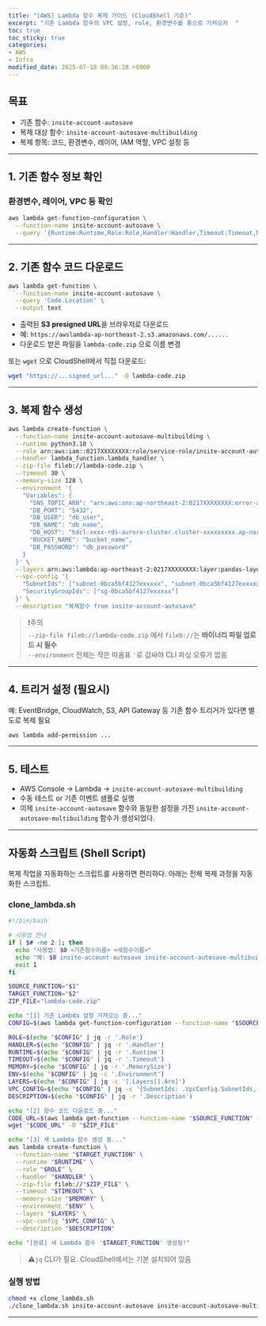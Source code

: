 ```yaml
---
title: "[AWS] Lambda 함수 복제 가이드 (CloudShell 기준)"
excerpt: "기존 Lambda 함수의 VPC 설정, role, 환경변수를 통으로 가져오자  "
toc: true
toc_sticky: true
categories:
- AWS
- Infra
modified_date: 2025-07-18 09:36:28 +0900
---
```


## 목표

- 기존 함수: `insite-account-autosave`
- 복제 대상 함수: `insite-account-autosave-multibuilding`
- 복제 항목: 코드, 환경변수, 레이어, IAM 역할, VPC 설정 등

---

## 1. 기존 함수 정보 확인

### 환경변수, 레이어, VPC 등 확인

```bash
aws lambda get-function-configuration \
  --function-name insite-account-autosave \
  --query '{Runtime:Runtime,Role:Role,Handler:Handler,Timeout:Timeout,MemorySize:MemorySize,Environment:Environment,Layers:Layers,VpcConfig:VpcConfig,Description:Description}'
```

---

## 2. 기존 함수 코드 다운로드

```bash
aws lambda get-function \
  --function-name insite-account-autosave \
  --query 'Code.Location' \
  --output text
```

- 출력된 **S3 presigned URL**을 브라우저로 다운로드
- 예: `https://awslambda-ap-northeast-2.s3.amazonaws.com/......`
- 다운로드 받은 파일을 `lambda-code.zip` 으로 이름 변경

또는 `wget` 으로 CloudShell에서 직접 다운로드:

```bash
wget "https://...signed_url..." -O lambda-code.zip
```

---

## 3. 복제 함수 생성

```bash
aws lambda create-function \
  --function-name insite-account-autosave-multibuilding \
  --runtime python3.10 \
  --role arn:aws:iam::0217XXXXXXXX:role/service-role/insite-account-autosave-role-vdujyfi1 \
  --handler lambda_function.lambda_handler \
  --zip-file fileb://lambda-code.zip \
  --timeout 30 \
  --memory-size 128 \
  --environment '{
    "Variables": {
      "SNS_TOPIC_ARN": "arn:aws:sns:ap-northeast-2:0217XXXXXXXX:error-alert",
      "DB_PORT": "5432",
      "DB_USER": "db_user",
      "DB_NAME": "db_name",
      "DB_HOST": "hdcl-xxxx-rds-aurora-cluster.cluster-xxxxxxxxx.ap-northeast-2.rds.amazonaws.com",
      "BUCKET_NAME": "bucket_name",
      "DB_PASSWORD": "db_password"
    }
  }' \
  --layers arn:aws:lambda:ap-northeast-2:0217XXXXXXXX:layer:pandas-layer:1 \
  --vpc-config '{
    "SubnetIds": ["subnet-0bca5bf4127exxxxx", "subnet-0bca5bf4127exxxxx"],
    "SecurityGroupIds": ["sg-0bca5bf4127exxxxx"]
  }' \
  --description "복제함수 from insite-account-autosave"
```

> ❗주의  
> `--zip-file fileb://lambda-code.zip` 에서 `fileb://`는 **바이너리 파일 업로드 시 필수**  
> `--environment` 전체는 작은 따옴표 `'`로 감싸야 CLI 파싱 오류가 없음

---

## 4. 트리거 설정 (필요시)

예: EventBridge, CloudWatch, S3, API Gateway 등 기존 함수 트리거가 있다면 별도로 복제 필요

```bash
aws lambda add-permission ...
```

---

## 5. 테스트

- AWS Console → Lambda → `insite-account-autosave-multibuilding`  
- 수동 테스트 or 기존 이벤트 샘플로 실행
- 이제 `insite-account-autosave` 함수와 동일한 설정을 가진  `insite-account-autosave-multibuilding` 함수가 생성되었다.
---

## 자동화 스크립트 (Shell Script)

복제 작업을 자동화하는 스크립트를 사용하면 편리하다. 아래는 전체 복제 과정을 자동화한 스크립트.

### clone_lambda.sh

```bash
#!/bin/bash

# 사용법 안내
if [ $# -ne 2 ]; then
  echo "사용법: $0 <기존함수이름> <새함수이름>"
  echo "예: $0 insite-account-autosave insite-account-autosave-multibuilding"
  exit 1
fi

SOURCE_FUNCTION="$1"
TARGET_FUNCTION="$2"
ZIP_FILE="lambda-code.zip"

echo "[1] 기존 Lambda 설정 가져오는 중..."
CONFIG=$(aws lambda get-function-configuration --function-name "$SOURCE_FUNCTION")

ROLE=$(echo "$CONFIG" | jq -r '.Role')
HANDLER=$(echo "$CONFIG" | jq -r '.Handler')
RUNTIME=$(echo "$CONFIG" | jq -r '.Runtime')
TIMEOUT=$(echo "$CONFIG" | jq -r '.Timeout')
MEMORY=$(echo "$CONFIG" | jq -r '.MemorySize')
ENV=$(echo "$CONFIG" | jq -c '.Environment')
LAYERS=$(echo "$CONFIG" | jq -c '[.Layers[].Arn]')
VPC_CONFIG=$(echo "$CONFIG" | jq -c '{SubnetIds: .VpcConfig.SubnetIds, SecurityGroupIds: .VpcConfig.SecurityGroupIds}')
DESCRIPTION=$(echo "$CONFIG" | jq -r '.Description')

echo "[2] 함수 코드 다운로드 중..."
CODE_URL=$(aws lambda get-function --function-name "$SOURCE_FUNCTION" --query 'Code.Location' --output text)
wget "$CODE_URL" -O "$ZIP_FILE"

echo "[3] 새 Lambda 함수 생성 중..."
aws lambda create-function \
  --function-name "$TARGET_FUNCTION" \
  --runtime "$RUNTIME" \
  --role "$ROLE" \
  --handler "$HANDLER" \
  --zip-file fileb://"$ZIP_FILE" \
  --timeout "$TIMEOUT" \
  --memory-size "$MEMORY" \
  --environment "$ENV" \
  --layers "$LAYERS" \
  --vpc-config "$VPC_CONFIG" \
  --description "$DESCRIPTION"

echo "[완료] 새 Lambda 함수 '$TARGET_FUNCTION' 생성됨!"
```

> ⚠`jq` CLI가 필요. CloudShell에서는 기본 설치되어 있음

### 실행 방법

```bash
chmod +x clone_lambda.sh
./clone_lambda.sh insite-account-autosave insite-account-autosave-multibuilding
```

---
